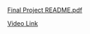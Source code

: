 [Final Project README.pdf](https://github.com/sasukweila/ELEC327-Final-Project-Team-19/files/15126168/Final.Project.README.pdf)

[Video Link](https://rice.box.com/s/6j0hr0paisc2cgzwxf5g5xbh4wv4p1p1)
